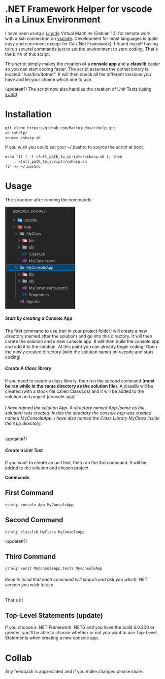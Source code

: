 #	.NET Framework Helper for vscode in a Linux Environment

I have been using a <a href="https://www.linode.com/">Linode</a> Virtual Machine (Debian 10) for remote work with a ssh connection on <a href="https://code.visualstudio.com/Download">vscode</a>. Development for most languages is quite easy and convinient except for C# (.Net Framework). I found myself
having to run several commands just to set the environment to start coding. That's the birth of this script.

This script simply makes the creation of a <b>console app</b> and a <b>classlib</b> easier so you can start coding faster.
 The script assumes the dotnet binary is located "/usr/bin/dotnet". It will then check all the different 
versions you have and let your choice which one to use. 

(update#1)
The script now also handles the creation of Unit Tests (using <a href="https://xunit.net/">xUnit</a>). 


#	Installation

```
git clone https://github.com/Markojudas/cshelp.git
cd cshelp/
source csharp.sh
```

If you wish you could set your ~/.bashrc to source the script at boot. 

```
echo "if [ -f <full_path_to_script>/csharp.sh ]; then 
	. <full_path_to_script>/csharp.sh
fi" >> ~/.bashrc
```

#	Usage

The structure after running the commands:

<img src="./static/structure.png" alt="App Structure"/>

<h5>Start by creating a Console App</h5>
The first command to use (ran in your project folder) will create a new directory (named after the solution) and go into this directory. It will then create the solution and a new console app.
It will then  build the console app and add it to the solution. At this point you can already begin coding! Open the newly created directory (with the solution name) on vscode
and start coding!

<h5>Create A Class library</h5>
If you need to create a class library, then run the second command (<b>must be ran while in the same directory as the solution file</b>).
A classlib will be created (with a stock file called Class1.cs) and it will be added to the solution and project (console app).

<h6> I have named the solution App. A directory named App (same as the solution) was created. Inside the directory the console app was created
named MyConsoleApp. I have also named the Class Library MyClass inside the App directory.</h6>

(update#1)
<h5>Create a Unit Test</h5>
If you want to create an unit test, then ran the 3rd command. It will be added to the solution and chosen project.

<b>Commands</b>:

<h2>First Command</h2>

```
cshelp console App MyConsoleApp
```

<h2>Second Command</h2>

```
cshelp classlib MyClass MyConsoleApp
```

(update#1)
<h2>Third Command</h2>

```
cshelp xunit MyConsoleApp.Tests MyconsoleApp
```

<h6>Keep in mind that each command will search and ask you which .NET version you wish to use</h6>

That's it!

## Top-Level Statements (update)

If you choose a .NET Framework .NET6 and you have the build 6.0.300 or greater, you'll be able to choose whether or not you want to use Top-Level Statements when creating a new console app.

#	Collab

Any feedback is appreciated and if you make changes please share. 
